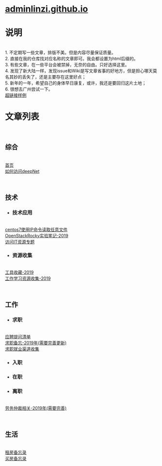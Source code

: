 # [adminlinzi.github.io](https://adminlinzi.github.io/)
<p><h1>说明</h1></p>
<br>1. 不定期写一些文章，排版不美。但是内容尽量保证质量。
<br>2. 直接在我的仓库找对应名称的文章即可。我会都设置为html后缀的。
<br>3. 有些文章，在一些平台会被禁掉，无奈的自由。只好选择这里。
<br>4. 发现了新大陆一样，发现issue和Wiki是写文章省事的好地方，但是担心哪天莫名其妙的丢失了，还是主要存在这里好点；
<br>5. 新年的一年，希望自己的身体早日康复，或许，我还是要回归这片土地；
<br>6. 很想去广州尝试一下。
<br><a href="www.baidu.com" target="_blank">超链接样例</a>

<p><h1>文章列表</h1></p>
<br><h2>综合</h2>
<br><a href="https://adminlinzi.github.io/index.html" target="_blank">首页</a>
<br><a href="https://adminlinzi.github.io/page2.html" target="_blank">如何访问deepNet</a>

<br><h2>技术</h2>
- <h3>技术应用</h3>
<br><a href="https://github.com/adminlinzi/adminlinzi.github.io/blob/master/blog/technology/centos7使用IP命令读取任意文件.md" target="_blank">centos7使用IP命令读取任意文件</a>
<br><a href="https://github.com/adminlinzi/adminlinzi.github.io/blob/master/blog/technology/OpenStackRocky实验笔记-2019.docx" target="_blank">OpenStackRocky实验笔记-2019</a>
<br><a href="https://github.com/adminlinzi/adminlinzi.github.io/blob/master/blog/technology/访问IT资源专题.md" target="_blank">访问IT资源专题</a>

- <h3>资源收集</h3>
<br><a href="https://github.com/adminlinzi/adminlinzi.github.io/blob/master/blog/technology/工具收藏-2019.md" target="_blank">工具收藏-2019</a>
<br><a href="https://github.com/adminlinzi/adminlinzi.github.io/blob/master/blog/technology/工作学习资源收集-2019.md" target="_blank">工作学习资源收集-2019</a>

<br><h2>工作</h2>
- <h3>求职</h3>
<br><a href="https://github.com/adminlinzi/adminlinzi.github.io/blob/master/blog/getAJob/应聘提问清单.md" target="_blank">应聘提问清单</a>
<br><a href="https://github.com/adminlinzi/adminlinzi.github.io/blob/master/blog/getAJob/求职备忘-2019年(需要完善更新).md" target="_blank">求职备忘-2019年(需要完善更新)</a>
<br><a href="https://github.com/adminlinzi/adminlinzi.github.io/blob/master/blog/getAJob/求职就业渠道收集.md" target="_blank">求职就业渠道收集</a>

- <h3>入职</h3>
- <h3>在职</h3>
- <h3>离职</h3>
<br><a href="https://github.com/adminlinzi/adminlinzi.github.io/blob/master/blog/getAJob/劳务仲裁相关-2019年(需要完善).md" target="_blank">劳务仲裁相关-2019年(需要完善)</a>


<br><h2>生活</h2>
<br><a href="https://github.com/adminlinzi/adminlinzi.github.io/blob/master/blog/newLife/租房备忘录.md" target="_blank">租房备忘录</a>
<br><a href="https://github.com/adminlinzi/adminlinzi.github.io/blob/master/blog/newLife/买房备忘录.md" target="_blank">买房备忘录</a>